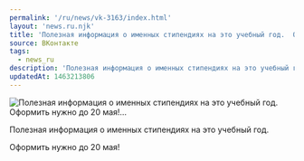 ```yaml
---
permalink: '/ru/news/vk-3163/index.html'
layout: 'news.ru.njk'
title: 'Полезная информация о именных стипендиях на это учебный год.  Оформить нужно до 20 мая!…'
source: ВКонтакте
tags:
  - news_ru
description: 'Полезная информация о именных стипендиях на это учебный год.  Оформить нужно до 20 мая!…'
updatedAt: 1463213806
---
```

![Полезная информация о именных стипендиях на это учебный год.  Оформить нужно до 20 мая!…](https://sun9-32.userapi.com/impf/c630529/v630529484/2b9d7/koOUUYpX8xs.jpg?size=1280x720&quality=96&sign=87b1dab8b04ebb9bd528ee0039974b0b&c_uniq_tag=h1w40ps2XE3gOuikqvBJjlzvj7L3SoZ-QFpMCaZNE5M&type=album)

Полезная информация о именных стипендиях на это учебный год.

Оформить нужно до 20 мая!
